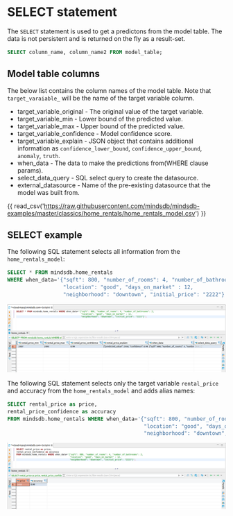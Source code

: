 # SELECT statement

The `SELECT` statement is used to get a predictons from the model table. The data is not persistent and is returned on the fly as a result-set.

```sql
SELECT column_name, column_name2 FROM model_table;
```

## Model table columns 

The below list contains the column names of the model table. Note that `target_varaiable_` will be the name of the target variable column.

* target_variable_original - The original value of the target variable.
* target_variable_min - Lower bound of the predicted value.
* target_variable_max - Upper bound of the predicted value.
* target_variable_confidence - Model confidence score.
* target_variable_explain - JSON object that contains additional information as `confidence_lower_bound`, `confidence_upper_bound`, `anomaly`, `truth`.
* when_data - The data to make the predictions from(WHERE clause params).
* select_data_query - SQL select query to create the datasource.
* external_datasource - Name of the pre-existing datasource that the model was built from.

{{ read_csv('https://raw.githubusercontent.com/mindsdb/mindsdb-examples/master/classics/home_rentals/home_rentals_model.csv') }}



## SELECT example

The following SQL statement selects all information from the `home_rentals_model`:


```sql
SELECT * FROM mindsdb.home_rentals 
WHERE when_data='{"sqft": 800, "number_of_rooms": 4, "number_of_bathrooms": 2,
				  "location": "good", "days_on_market" : 12, 
                  "neighborhood": "downtown", "initial_price": "2222"}';

```

![SELECT model_name](/assets/sql/select_hr.png)


The following SQL statement selects only the target variable `rental_price` and accuracy from the `home_rentals_model` and adds alias names:


```sql
SELECT rental_price as price, 
rental_price_confidence as accuracy 
FROM mindsdb.home_rentals WHERE when_data='{"sqft": 800, "number_of_rooms": 4, "number_of_bathrooms": 2, 
                                            "location": "good", "days_on_market" : 12,  
                                            "neighborhood": "downtown", "initial_price": "2222"}';
```

![SELECT model_name](/assets/sql/select_hra.png)

